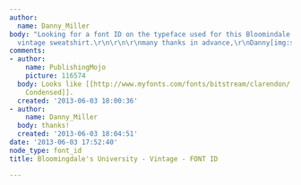 ```yaml
---
author:
  name: Danny_Miller
body: "Looking for a font ID on the typeface used for this Bloomindale's University
  vintage sweatshirt.\r\n\r\n\r\nmany thanks in advance,\r\nDanny[img:sites/default/files/old-images/b_6067.jpg]"
comments:
- author:
    name: PublishingMojo
    picture: 116574
  body: Looks like [[http://www.myfonts.com/fonts/bitstream/clarendon/|Clarendon Bold
    Condensed]].
  created: '2013-06-03 18:00:36'
- author:
    name: Danny_Miller
  body: thanks!
  created: '2013-06-03 18:04:51'
date: '2013-06-03 17:52:40'
node_type: font_id
title: Bloomingdale's University - Vintage - FONT ID

---
```

